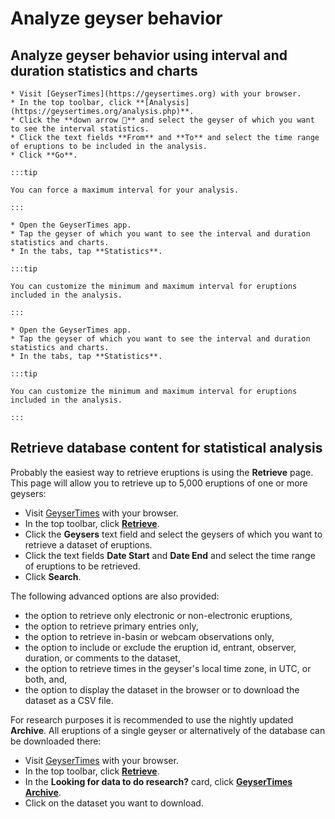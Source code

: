 # Analyze geyser behavior

## Analyze geyser behavior using interval and duration statistics and charts
<Tabs groupId="os">
  <TabItem value="web" label="Website">

    * Visit [GeyserTimes](https://geysertimes.org) with your browser.
    * In the top toolbar, click **[Analysis](https://geysertimes.org/analysis.php)**.
    * Click the **down arrow 🔻** and select the geyser of which you want to see the interval statistics.
    * Click the text fields **From** and **To** and select the time range of eruptions to be included in the analysis.
    * Click **Go**.

    :::tip

    You can force a maximum interval for your analysis. 

    :::

  </TabItem>
  <TabItem value="android" label="Android">

    * Open the GeyserTimes app.
    * Tap the geyser of which you want to see the interval and duration statistics and charts. 
    * In the tabs, tap **Statistics**.

    :::tip

    You can customize the minimum and maximum interval for eruptions included in the analysis. 

    :::

  </TabItem>
  <TabItem value="iOS" label="iOS">

    * Open the GeyserTimes app.
    * Tap the geyser of which you want to see the interval and duration statistics and charts. 
    * In the tabs, tap **Statistics**.

    :::tip

    You can customize the minimum and maximum interval for eruptions included in the analysis. 

    :::

  </TabItem>
</Tabs>

## Retrieve database content for statistical analysis

Probably the easiest way to retrieve eruptions is using the **Retrieve** page. This page will allow you to retrieve up to 5,000 eruptions of one or more geysers:

* Visit [GeyserTimes](https://geysertimes.org) with your browser.
* In the top toolbar, click **[Retrieve](https://geysertimes.org/retrieve.php)**.
* Click the **Geysers** text field and select the geysers of which you want to retrieve a dataset of eruptions.
* Click the text fields **Date Start** and **Date End** and select the time range of eruptions to be retrieved.
* Click **Search**.

The following advanced options are also provided: 
* the option to retrieve only electronic or non-electronic eruptions,
* the option to retrieve primary entries only, 
* the option to retrieve in-basin or webcam observations only,
* the option to include or exclude the eruption id, entrant, observer, duration, or comments to the dataset, 
* the option to retrieve times in the geyser's local time zone, in UTC, or both, and, 
* the option to display the dataset in the browser or to download the dataset as a CSV file.

For research purposes it is recommended to use the nightly updated **Archive**. All eruptions of a single geyser or alternatively of the database can be downloaded there:

* Visit [GeyserTimes](https://geysertimes.org) with your browser.
* In the top toolbar, click **[Retrieve](https://geysertimes.org/retrieve.php)**.
* In the **Looking for data to do research?** card, click **[GeyserTimes Archive](https://geysertimes.org/archive)**.
* Click on the dataset you want to download.